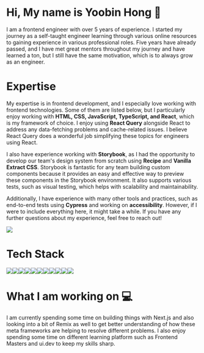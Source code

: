 # Hi, My name is Yoobin Hong 👋
I am a frontend engineer with over 5 years of experience. I started my journey as a self-taught engineer learning through various online resources to gaining experience in various professional roles. Five years have already passed, and I have met great mentors throughout my journey and have learned a ton, but I still have the same motivation, which is to always grow as an engineer.

# Expertise
My expertise is in frontend development, and I especially love working with frontend technologies. Some of them are listed below, but I particularly enjoy working with **HTML, CSS, JavaScript, TypeScript, and React**, which is my framework of choice. I enjoy using **React Query** alongside React to address any data-fetching problems and cache-related issues. I believe React Query does a wonderful job simplifying these topics for engineers using React.

I also have experience working with **Storybook**, as I had the opportunity to develop our team's design system from scratch using **Recipe** and **Vanilla Extract CSS**. Storybook is fantastic for any team building custom components because it provides an easy and effective way to preview these components in the Storybook environment. It also supports various tests, such as visual testing, which helps with scalability and maintainability.

Additionally, I have experience with many other tools and practices, such as end-to-end tests using **Cypress** and working on **accessibility**. However, if I were to include everything here, it might take a while. If you have any further questions about my experience, feel free to reach out!

<a href="https://www.linkedin.com/in/yoo-bin-hong-600313a8/" target="_blank"><img src="https://img.shields.io/badge/linkedin-%230077B5.svg?style=for-the-badge&logo=linkedin&logoColor=white" /></a>

# Tech Stack
<img src="https://img.shields.io/badge/HTML5-E34F26?style=for-the-badge&logo=html5&logoColor=white" /><img src="https://img.shields.io/badge/CSS3-1572B6?style=for-the-badge&logo=css3&logoColor=white" /><img src="https://img.shields.io/badge/Tailwind_CSS-38B2AC?style=for-the-badge&logo=tailwind-css&logoColor=white" /><img src="https://img.shields.io/badge/JavaScript-323330?style=for-the-badge&logo=javascript&logoColor=F7DF1E" /><img src="https://img.shields.io/badge/TypeScript-007ACC?style=for-the-badge&logo=typescript&logoColor=white" /><img src="https://img.shields.io/badge/React-20232A?style=for-the-badge&logo=react&logoColor=61DAFB" /><img src="https://img.shields.io/badge/React_Query-FF4154?style=for-the-badge&logo=ReactQuery&logoColor=white" /><img src="https://img.shields.io/badge/Redux-593D88?style=for-the-badge&logo=redux&logoColor=white" /><img src="https://img.shields.io/badge/Jest-C21325?style=for-the-badge&logo=jest&logoColor=white" /><img src="https://img.shields.io/badge/Cypress-17202C?style=for-the-badge&logo=cypress&logoColor=white" /><img src="https://img.shields.io/badge/storybook-FF4785?style=for-the-badge&logo=storybook&logoColor=white" />

# What I am working on 💻
I am currently spending some time on building things with Next.js and also looking into a bit of Remix as well to get better understanding of how these meta frameworks are helping to resolve different problems. I also enjoy spending some time on different learning platform such as Frontend Masters and ui.dev to keep my skills sharp. 
